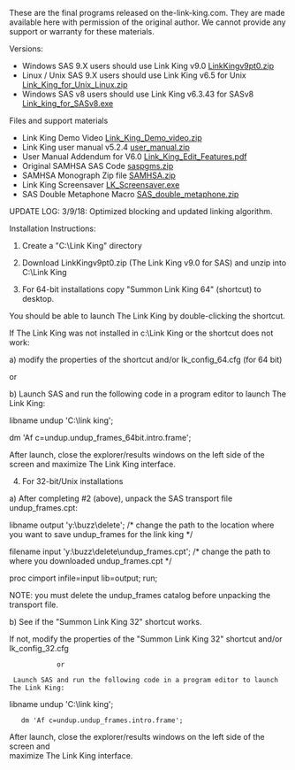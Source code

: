 These are the final programs released on the-link-king.com.  They are made available here with permission of the original author. We cannot provide any support or warranty for these materials.

Versions:
* Windows SAS 9.X users should use Link King v9.0 [LinkKingv9pt0.zip](https://github.com/mjmaenner/the_link_king/releases/download/999/LinkKingv9pt0.zip)
* Linux / Unix SAS 9.X users should use Link King v6.5 for Unix [Link_King_for_Unix_Linux.zip](https://github.com/mjmaenner/the_link_king/releases/download/999/Link_King_for_Unix_Linux.zip)
* Windows SAS v8 users should use Link King v6.3.43 for SASv8 [Link_king_for_SASv8.exe](https://github.com/mjmaenner/the_link_king/releases/download/999/Link_King_for_SASv8.exe)

Files and support materials
* Link King Demo Video [Link_King_Demo_video.zip](https://github.com/mjmaenner/the_link_king/releases/download/999/Link_King_Demo_video.zip)
* Link King user manual v5.2.4 [user_manual.zip](https://github.com/mjmaenner/the_link_king/releases/download/999/user_manual.zip)
* User Manual Addendum for V6.0 [Link_King_Edit_Features.pdf](https://github.com/mjmaenner/the_link_king/releases/download/999/Link_King_Edit_features.pdf)
* Original SAMHSA SAS Code [saspgms.zip](https://github.com/mjmaenner/the_link_king/releases/download/999/saspgms.zip)
* SAMHSA Monograph Zip file [SAMHSA.zip](https://github.com/mjmaenner/the_link_king/releases/download/999/SAMHSA.zip)
* Link King Screensaver [LK_Screensaver.exe](https://github.com/mjmaenner/the_link_king/releases/download/999/LK_Screensaver.exe)
* SAS Double Metaphone Macro [SAS_double_metaphone.zip](https://github.com/mjmaenner/the_link_king/releases/download/999/SAS_double_metaphone.zip)


UPDATE LOG:
3/9/18:
Optimized blocking and updated linking algorithm.

Installation Instructions:

1. Create a "C:\Link King" directory

2. Download LinkKingv9pt0.zip (The Link King v9.0 for SAS) and unzip into C:\Link King

3. For 64-bit installations copy "Summon Link King 64" (shortcut) to desktop.

You should be able to launch The Link King by double-clicking the shortcut.

If The Link King was not installed in c:\Link King or the shortcut does not work:

  a) modify the properties of the shortcut and/or lk_config_64.cfg (for 64 bit)

  or

  b)  Launch SAS and run the following code in a program editor to launch
   The Link King:

libname undup 'C:\link king';

dm 'Af c=undup.undup_frames_64bit.intro.frame';

After launch, close the explorer/results windows on the left side of the screen and
maximize The Link King interface.

4. For 32-bit/Unix installations

a) After completing #2 (above), unpack the SAS transport file undup_frames.cpt:

libname output 'y:\buzz\delete';  /* change the path to the location where you want
to save  undup_frames for the link king  */

filename input 'y:\buzz\delete\undup_frames.cpt';  /* change the path to where you
downloaded undup_frames.cpt */

proc cimport infile=input lib=output;
run;

NOTE: you must delete the undup_frames catalog before unpacking the transport file.

b)     See if the "Summon Link King 32" shortcut works.

If not, modify the properties of the "Summon Link King 32" shortcut and/or
lk_config_32.cfg

                or

     Launch SAS and run the following code in a program editor to launch The Link King:

libname undup 'C:\link king';

       dm 'Af c=undup.undup_frames.intro.frame';

After launch, close the explorer/results windows on the left side of the screen and    
maximize The Link King interface.

